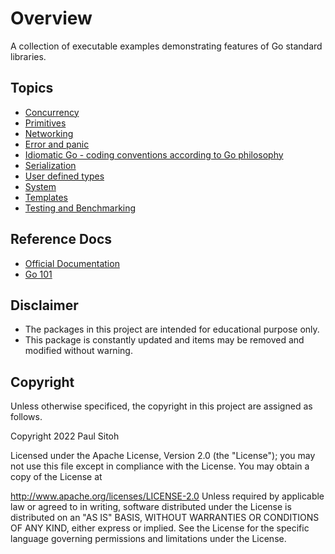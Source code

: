 # Overview

A collection of executable examples demonstrating features of Go standard libraries.

## Topics

* [Concurrency](./docs/concurrent.md)
* [Primitives](./docs/primitives.md)
* [Networking](./docs/network.md)
* [Error and panic](./docs/error.md)
* [Idiomatic Go - coding conventions according to Go philosophy](./docs/idiomatic.md)
* [Serialization](./docs/serialization.md)
* [User defined types](./docs/types.md)
* [System](./docs/system.md)
* [Templates](./docs/templates.md)
* [Testing and Benchmarking](./docs/testing.md)


## Reference Docs

* [Official Documentation](https://go.dev/doc/)
* [Go 101](https://go101.org/article/101.html)

## Disclaimer

* The packages in this project are intended for educational purpose only.
* This package is constantly updated and items may be removed and modified without warning.

## Copyright

Unless otherwise specificed, the copyright in this project are assigned as follows.

Copyright 2022 Paul Sitoh

Licensed under the Apache License, Version 2.0 (the "License"); you may not use this file except in compliance with the License. You may obtain a copy of the License at

http://www.apache.org/licenses/LICENSE-2.0
Unless required by applicable law or agreed to in writing, software distributed under the License is distributed on an "AS IS" BASIS, WITHOUT WARRANTIES OR CONDITIONS OF ANY KIND, either express or implied. See the License for the specific language governing permissions and limitations under the License.